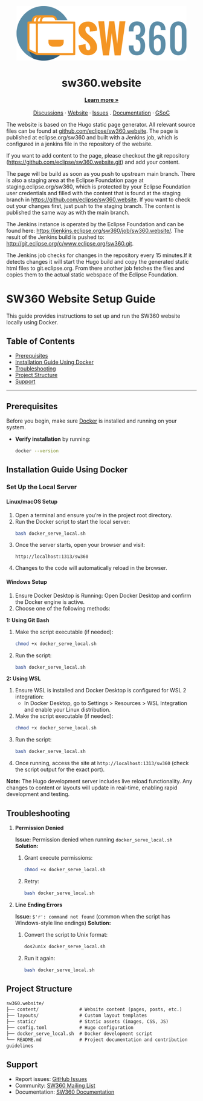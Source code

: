 <p align="center">
  <a href="https://eclipse.dev/sw360/">
   <img src="static/img/logos/logo_full.svg" alt="SW360 Logo" width="450">
  </a>
    <h1 align="center">sw360.website</h1>
  
  <p align="center">
    <a href="https://eclipse.dev/sw360/"><strong>Learn more »</strong></a>
    <br />
    <br />
    <a href="https://sw360chat.slack.com/">Discussions</a>
    ·
    <a href="https://eclipse.dev/sw360/">Website</a>
    ·
    <a href="https://github.com/eclipse-sw360/sw360.website/issues">Issues</a>
    .
    <a href="https://eclipse.dev/sw360/docs/">Documentation</a>
    ·
    <a href="https://eclipse.dev/sw360/gsoc/">GSoC</a>
  </p>
</p>

The website is based on the Hugo static page generator. 
All relevant source files can be found at [github.com/eclipse/sw360.website](https://github.com/eclipse/sw360.website).
The page is published at eclipse.org/sw360 and built with a Jenkins job, which is configured in a jenkins file in the repository of the website.

If you want to add content to the page, please checkout the git repository (https://github.com/eclipse/sw360.website.git) and add your content.

The page will be build as soon as you push to upstream main branch. There is also a staging area at the Eclipse Foundation page at staging.eclipse.org/sw360, which is protected by your Eclipse Foundation user credentials and filled with the content that is found at the staging branch in https://github.com/eclipse/sw360.website. If you want to check out your changes first, just push to the staging branch. The content is published the same way as with the main branch.

The Jenkins instance is operated by the Eclipse Foundation and can be found here: https://jenkins.eclipse.org/sw360/job/sw360.website/.
The result of the Jenkins build is pushed to: http://git.eclipse.org/c/www.eclipse.org/sw360.git.

The Jenkins job checks for changes in the repository every 15 minutes.If it detects changes it will start the Hugo build and copy the generated static html files to git.eclipse.org. From there another job fetches the files and copies them to the actual static webspace of the Eclipse Foundation.

# SW360 Website Setup Guide

This guide provides instructions to set up and run the SW360 website locally using Docker.

## Table of Contents

- [Prerequisites](#prerequisites)
- [Installation Guide Using Docker](#installation-guide-using-docker)
- [Troubleshooting](#troubleshooting)
- [Project Structure](#project-structure)
- [Support](#support)

---

## Prerequisites

Before you begin, make sure [Docker](https://docs.docker.com/get-docker/) is installed and running on your system.

- **Verify installation** by running:
    ```bash
    docker --version
    ```

## Installation Guide Using Docker

### Set Up the Local Server

#### Linux/macOS Setup

1. Open a terminal and ensure you’re in the project root directory.
2. Run the Docker script to start the local server:
    ```bash
    bash docker_serve_local.sh
    ```
3. Once the server starts, open your browser and visit:
    ```text
    http://localhost:1313/sw360
    ```
4. Changes to the code will automatically reload in the browser.

#### Windows Setup

1. Ensure Docker Desktop is Running: Open Docker Desktop and confirm the Docker engine is active.
2. Choose one of the following methods:

**1: Using Git Bash**

1. Make the script executable (if needed):
    ```bash
    chmod +x docker_serve_local.sh
    ```
2. Run the script:
    ```bash
    bash docker_serve_local.sh
    ```

**2: Using WSL**

1. Ensure WSL is installed and Docker Desktop is configured for WSL 2 integration:
    - In Docker Desktop, go to Settings > Resources > WSL Integration and enable your Linux distribution.
2. Make the script executable (if needed):
    ```bash
    chmod +x docker_serve_local.sh
    ```
3. Run the script:
    ```bash
    bash docker_serve_local.sh
    ```
4. Once running, access the site at `http://localhost:1313/sw360` (check the script output for the exact port).

**Note:** The Hugo development server includes live reload functionality. Any changes to content or layouts will update in real-time, enabling rapid development and testing.

## Troubleshooting

1. **Permission Denied**

    **Issue:** Permission denied when running `docker_serve_local.sh`
    **Solution:**
    1. Grant execute permissions:
        ```bash
        chmod +x docker_serve_local.sh
        ```
    2. Retry:
        ```bash
        bash docker_serve_local.sh
        ```

2. **Line Ending Errors**

    **Issue:** `$'r': command not found` (common when the script has Windows-style line endings)
    **Solution:**
    1. Convert the script to Unix format:
        ```bash
        dos2unix docker_serve_local.sh
        ```
    2. Run it again:
        ```bash
        bash docker_serve_local.sh
        ```


## Project Structure
```
sw360.website/
├── content/               # Website content (pages, posts, etc.)
├── layouts/               # Custom layout templates
├── static/                # Static assets (images, CSS, JS)
├── config.toml            # Hugo configuration
├── docker_serve_local.sh  # Docker development script
└── README.md              # Project documentation and contribution guidelines
```

## Support

- Report issues: [GitHub Issues](https://github.com/eclipse/sw360.website/issues)
- Community: [SW360 Mailing List](https://dev.eclipse.org/mailman/listinfo/sw360-dev)
- Documentation: [SW360 Documentation](https://eclipse.dev/sw360/docs/)
